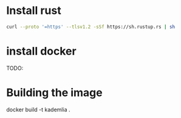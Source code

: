 # Install rust

```sh
curl --proto '=https' --tlsv1.2 -sSf https://sh.rustup.rs | sh
```

# install docker 

 TODO: 

# Building the image 

docker build -t kademlia .
